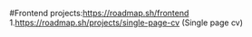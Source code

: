 #Frontend projects:https://roadmap.sh/frontend
1.https://roadmap.sh/projects/single-page-cv (Single page cv)
